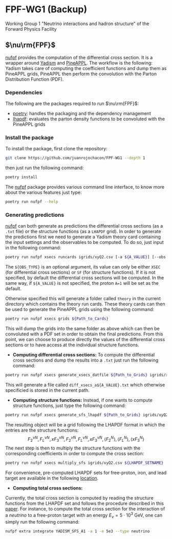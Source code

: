 # FPF-WG1 (Backup)
Working Group 1 "Neutrino interactions and hadron structure" of the Forward Physics Facility

## $\nu\rm{FPF}$

[nufpf](https://github.com/juanrojochacon/FPF-WG1/tree/main/nufpf) provides the computation of the differential cross section. It is a wrapper around [Yadism](https://github.com/NNPDF/yadism) and [PineAPPL](https://github.com/NNPDF/pineappl). The workflow is the following: Yadism takes care of computing the coefficient functions and dump them as PineAPPL grids, PineAPPL then perform the convolution with the Parton Distribution Function (PDF).

### Dependencies

The following are the packages required to run $\nu\rm{FPF}$:
- [poetry](https://python-poetry.org/): handles the packaging and the dependency management
- [lhapdf](https://lhapdf.hepforge.org/): evaluates the parton density functions to be convoluted with the PineAPPL grids

### Install the package

To install the package, first clone the repository:
```bash
git clone https://github.com/juanrojochacon/FPF-WG1 --depth 1
```
then just run the following command:
```bash
poetry install
```
The [nufpf](https://github.com/juanrojochacon/FPF-WG1/tree/main/nufpf) package provides various command line interface, to know more about the various features just type:
```bash
poetry run nufpf --help
```

### Generating predictions

[nufpf](https://github.com/juanrojochacon/FPF-WG1/tree/main/nufpf) can both generate as predictions the differential cross sections (as a `.txt` file) or the structure functions (as a `LHAPDF` grid). In order to generate the predictions first we need to generate a Yadism theory card containing the input settings and the observables to be computed. To do so, just input in the following command:
```bash
poetry run nufpf xsecs runcards igrids/xyQ2.csv [-a ${A_VALUE}] [--obs ${OBS_TYPE}]
```
The `${OBS_TYPE}` is an optional argument, its value can only be either `XSEC` (for differential cross sections) or `SF` (for structure functions). If it is not specified, by default the differential cross sections will be computed. In the same way, if `${A_VALUE}` is not specified, the proton `A=1` will be set as the default.

Otherwise specified this will generate a folder called `theory` in the current directory which contains the theory run cards. These theory cards can then be used to generate the PineAPPL grids using the following command:
```bash
poetry run nufpf xsecs grids ${Path_to_Cards}
```
This will dump the grids into the same folder as above which can then be convoluted with a PDF set in order to obtain the final predictions. From this point, we can choose to produce directly the values of the differential cross sections or to have access at the individual structure functions.

* **Computing differential cross sections:**
To compute the differential cross sections and dump the results into a `.txt` just run the following command:
```bash
poetry run nufpf xsecs generate_xsecs_datfile ${Path_to_Grids} igrids/xyQ2.csv ${PDFSET_NAME}
```
This will generate a file called `diff_xsecs_a${A_VALUE}.txt` which otherwise specificied is stored in the current path.

* **Computing structure functions:**
Instead, if one wants to compute structure functions, just type the following command:
```bash
poetry run nufpf xsecs generate_sfs_lhapdf ${Path_to_Grids} igrids/xyQ2.csv ${PDFSET_NAME}
```
The resulting object will be a grid following the LHAPDF format in which the entries are the structure functions:
$$F_2^{\nu N}, F_L^{\nu N}, xF_3^{\nu N}, F_2^{\bar{\nu} N}, F_L^{\bar{\nu} N}, xF_3^{\bar{\nu} N}, \langle F_2^N \rangle, \langle F_L^N \rangle, \langle xF_3^N \rangle$$
The next step is then to multiply the structure functions with the corresponding coefficients in order to compute the cross section:
```bash
poetry run nufpf xsecs multiply_sfs igrids/xyQ2.csv ${LHAPDF_SETNAME}
```
For convenience, pre-computed LHAPDF sets for free-proton, iron, and lead target are available in
the following [location](https://data.nnpdf.science/FPF-DIS/).

* **Computing total cross sections:**

Currently, the total cross section is computed by reading the structure functions from the
LHAPDF set and follows the procedure described in this [paper](https://arxiv.org/pdf/1808.02034.pdf).
For instance, to compute the total cross section for the interaction of a *neutrino* to
a free-proton target with an energy $E_\nu = 5 \cdot 10^3~\mathrm{GeV}$, one can simply run the
following command:
```bash
nufpf extra integrate YADISM_SFS_A1 -a 1 -e 5e3 --type neutrino
```
